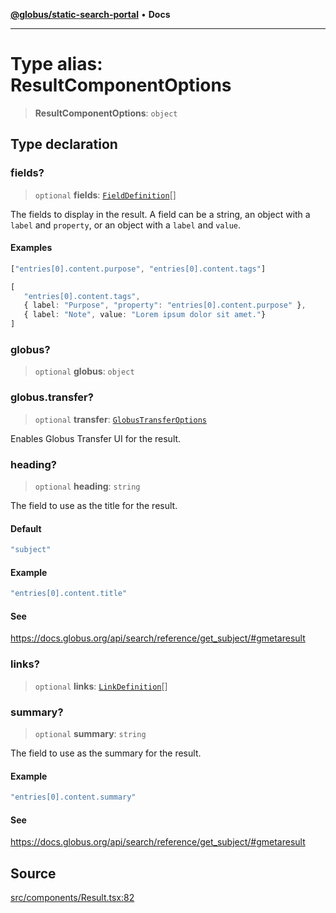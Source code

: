 [**@globus/static-search-portal**](../../README.md) • **Docs**

***

# Type alias: ResultComponentOptions

> **ResultComponentOptions**: `object`

## Type declaration

### fields?

> `optional` **fields**: [`FieldDefinition`](FieldDefinition.md)[]

The fields to display in the result.
A field can be a string, an object with a `label` and `property`, or an object with a `label` and `value`.

#### Examples

```ts
["entries[0].content.purpose", "entries[0].content.tags"]
```

```ts
[
   "entries[0].content.tags",
   { label: "Purpose", "property": "entries[0].content.purpose" },
   { label: "Note", value: "Lorem ipsum dolor sit amet."}
]
```

### globus?

> `optional` **globus**: `object`

### globus.transfer?

> `optional` **transfer**: [`GlobusTransferOptions`](GlobusTransferOptions.md)

Enables Globus Transfer UI for the result.

### heading?

> `optional` **heading**: `string`

The field to use as the title for the result.

#### Default

```ts
"subject"
```

#### Example

```ts
"entries[0].content.title"
```

#### See

https://docs.globus.org/api/search/reference/get_subject/#gmetaresult

### links?

> `optional` **links**: [`LinkDefinition`](LinkDefinition.md)[]

### summary?

> `optional` **summary**: `string`

The field to use as the summary for the result.

#### Example

```ts
"entries[0].content.summary"
```

#### See

https://docs.globus.org/api/search/reference/get_subject/#gmetaresult

## Source

[src/components/Result.tsx:82](https://github.com/globus/static-search-portal/blob/427d9e768bedde4f5dc3d367aa2f475355b36dde/src/components/Result.tsx#L82)
